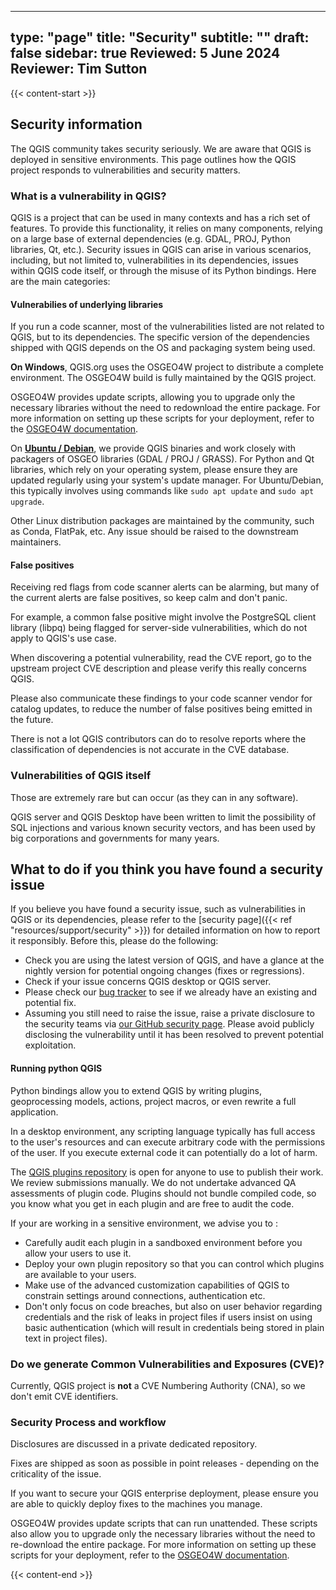 
---
type: "page"
title: "Security"
subtitle: ""
draft: false
sidebar: true
Reviewed: 5 June 2024
Reviewer: Tim Sutton
---

{{< content-start >}}

## Security information

The QGIS community takes security seriously. We are aware that QGIS is deployed in sensitive environments. This page outlines how the QGIS project responds to vulnerabilities and security matters. 


### What is a vulnerability in QGIS?

QGIS is a project that can be used in many contexts and has a rich set of features. To provide this functionality, it relies on many components, relying on a large base of external dependencies (e.g. GDAL, PROJ, Python libraries, Qt, etc.). 
Security issues in QGIS can arise in various scenarios, including, but not limited to, vulnerabilities in its dependencies, issues within QGIS code itself, or through the misuse of its Python bindings. Here are the main categories:

#### Vulnerabilies of underlying libraries 

If you run a code scanner, most of the vulnerabilities listed are not related to QGIS, but to its dependencies. The specific version of the dependencies shipped with QGIS depends on the OS and packaging system being used. 

**On Windows**, QGIS.org uses the OSGEO4W project to distribute a complete environment. The OSGEO4W build is fully maintained by the QGIS project.

OSGEO4W provides update scripts, allowing you to upgrade only the necessary libraries without the need to redownload the entire package. For more information on setting up these scripts for your deployment, refer to the [OSGEO4W documentation](https://trac.osgeo.org/osgeo4w/).


On **[Ubuntu / Debian](/resources/installation-guide/#debian--ubuntu)**, we provide QGIS binaries and work closely with packagers of OSGEO libraries (GDAL / PROJ / GRASS).
For Python and Qt libraries, which rely on your operating system, please ensure they are updated regularly using your system's update manager. For Ubuntu/Debian, this typically involves using commands like `sudo apt update` and `sudo apt upgrade`.

Other Linux distribution packages are maintained by the community, such as Conda, FlatPak, etc. Any issue should be raised to the downstream maintainers.  

#### False positives

Receiving red flags from code scanner alerts can be alarming, but many of the current alerts are false positives, so keep calm and don't panic.

For example, a common false positive might involve the PostgreSQL client library (libpq) being flagged for server-side vulnerabilities, which do not apply to QGIS's use case.

When discovering a potential vulnerability, read the CVE report, go to the upstream project CVE description and please verify this really concerns QGIS. 

Please also communicate these findings to your code scanner vendor for catalog updates, to reduce the number of false positives being emitted in the future.

There is not a lot QGIS contributors can do to resolve reports where the classification of dependencies is not accurate in the CVE database.

### Vulnerabilities of QGIS itself

Those are extremely rare but can occur (as they can in any software).

QGIS server and QGIS Desktop have been written to limit the possibility of SQL injections and various known security vectors, and has been used by big corporations and governments for many years. 

## What to do if you think you have found a security issue

If you believe you have found a security issue, such as vulnerabilities in QGIS or its dependencies, please refer to the [security page]({{< ref "resources/support/security" >}}) for detailed information on how to report it responsibly. Before this, please do the following:

 - Check you are using the latest version of QGIS, and have a glance at the nightly version for potential ongoing changes (fixes or regressions).
 - Check if your issue concerns QGIS desktop or QGIS server.
 - Please check our [bug tracker](https://github.com/qgis/QGIS/issues) to see if we already have an existing and potential fix.
 - Assuming you still need to raise the issue, raise a private disclosure to the security teams via [our GitHub security page](https://github.com/qgis/QGIS/security). Please avoid publicly disclosing the vulnerability until it has been resolved to prevent potential exploitation.

#### Running python QGIS 

Python bindings allow you to extend QGIS by writing plugins, geoprocessing models, actions, project macros, or even rewrite a full application. 

In a desktop environment, any scripting language typically has full access to the user's resources and can execute arbitrary code with the permissions of the user. If you execute external code it can potentially do a lot of harm. 

The [QGIS plugins repository](https://plugins.qgis.org) is open for anyone to use to publish their work. We review submissions manually. We do not undertake advanced QA assessments of plugin code. Plugins should not bundle compiled code, so you know what you get in each plugin and are free to audit the code. 


If your are working in a sensitive environment, we advise you to :

- Carefully audit each plugin in a sandboxed environment before you allow your users to use it.
- Deploy your own plugin repository so that you can control which plugins are available to your users.
- Make use of the advanced customization capabilities of QGIS to constrain settings around connections, authentication etc.
- Don't only focus on code breaches, but also on user behavior regarding credentials and the risk of leaks in project files if users insist on using basic authentication (which will result in credentials being stored in plain text in project files).  
 

### Do we generate Common Vulnerabilities and Exposures (CVE)?  

Currently, QGIS project is **not** a CVE Numbering Authority (CNA), so we don't emit CVE identifiers. 


### Security Process and workflow

Disclosures are discussed in a private dedicated repository.

Fixes are shipped as soon as possible in point releases - depending on the criticality of the issue. 

If you want to secure your QGIS enterprise deployment, please ensure you are  able to quickly deploy fixes to the machines you manage. 

OSGEO4W provides update scripts that can run unattended. These scripts also  allow you to upgrade only the necessary libraries without the need to re-download the entire package. For more information on setting up these scripts for your deployment, refer to the [OSGEO4W documentation](https://trac.osgeo.org/osgeo4w/).



{{< content-end >}}

